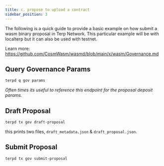 ```yaml
---
title: c. propose to upload a contract
sidebar_position: 3
---
```

The following is a quick guide to provide a basic example on how submit a wasm binary proposal in Terp Network. This particular example will be with localterp but it can also be used with testnet.

Learn more: <https://github.com/CosmWasm/wasmd/blob/main/x/wasm/Governance.md>

## Query Governance Params

```sh
terpd q gov params
```

*Often times its useful to reference this endpoint for the proposal deposit params.*

## Draft Proposal

```sh
terpd tx gov draft-proposal 
```

this prints two files, `draft_metadata.json` & `draft_proposal.json`.

## Submit Proposal

```sh
terpd tx gov submit-proposal
```
